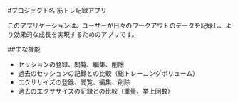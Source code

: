 #プロジェクト名
筋トレ記録アプリ

このアプリケーションは、ユーザーが日々のワークアウトのデータを記録し、より効果的な成長を実現するためのアプリです。

##主な機能
- セッションの登録、閲覧、編集、削除
- 過去のセッションの記録との比較（総トレーニングボリューム）
- エクササイズの登録、閲覧、編集、削除
- 過去のエクササイズの記録との比較（重量、挙上回数）
